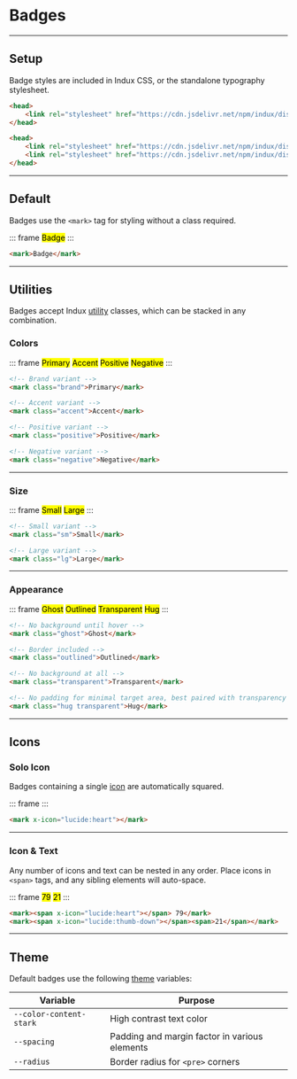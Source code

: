 # Badges

---

## Setup

Badge styles are included in Indux CSS, or the standalone typography stylesheet.

<x-code-group copy>

```html "Indux CSS"
<head>
    <link rel="stylesheet" href="https://cdn.jsdelivr.net/npm/indux/dist/indux.css" />
</head>
```

```html "Standalone"
<head>
    <link rel="stylesheet" href="https://cdn.jsdelivr.net/npm/indux/dist/indux.theme.css" />
    <link rel="stylesheet" href="https://cdn.jsdelivr.net/npm/indux/dist/indux.typography.css" />
</head>
```

</x-code-group>

---

## Default

Badges use the `<mark>` tag for styling without a class required.

::: frame
<mark>Badge</mark>
:::

```html copy
<mark>Badge</mark>
```

---

## Utilities

Badges accept Indux [utility](/styles/utilities) classes, which can be stacked in any combination.

### Colors
::: frame
<mark class="brand">Primary</mark>
<mark class="accent">Accent</mark>
<mark class="positive">Positive</mark>
<mark class="negative">Negative</mark>
:::

```html copy
<!-- Brand variant -->
<mark class="brand">Primary</mark>

<!-- Accent variant -->
<mark class="accent">Accent</mark>

<!-- Positive variant -->
<mark class="positive">Positive</mark>

<!-- Negative variant -->
<mark class="negative">Negative</mark>
```

---

### Size

::: frame
<mark class="sm">Small</mark>
<mark class="lg">Large</mark>
:::

```html copy
<!-- Small variant -->
<mark class="sm">Small</mark>

<!-- Large variant -->
<mark class="lg">Large</mark>
```

---

### Appearance

::: frame
<mark class="ghost">Ghost</mark>
<mark class="outlined">Outlined</mark>
<mark class="transparent">Transparent</mark>
<mark class="hug transparent">Hug</mark>
:::

```html copy
<!-- No background until hover -->
<mark class="ghost">Ghost</mark>

<!-- Border included -->
<mark class="outlined">Outlined</mark>

<!-- No background at all -->
<mark class="transparent">Transparent</mark>

<!-- No padding for minimal target area, best paired with transparency -->
<mark class="hug transparent">Hug</mark>
```

---

## Icons

### Solo Icon

Badges containing a single [icon](/plugins/icons) are automatically squared.

::: frame
<mark x-icon="lucide:heart"></mark>
:::

```html copy
<mark x-icon="lucide:heart"></mark>
```

---

### Icon & Text

Any number of icons and text can be nested in any order. Place icons in `<span>` tags, and any sibling elements will auto-space.

::: frame
<mark><span x-icon="lucide:heart"></span> 79</mark>
<mark><span x-icon="lucide:thumbs-down"></span><span>21</span></mark>
:::

```html copy
<mark><span x-icon="lucide:heart"></span> 79</mark>
<mark><span x-icon="lucide:thumb-down"></span><span>21</span></mark>
```

---

## Theme

Default badges use the following [theme](/styles/theme) variables:

| Variable | Purpose |
|----------|---------|
| `--color-content-stark` | High contrast text color |
| `--spacing` | Padding and margin factor in various elements |
| `--radius` | Border radius for `<pre>` corners |